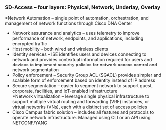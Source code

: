 ### SD-Access – four layers: Physical, Network, Underlay, Overlay  
*Network Automation – single point of automation, orchestration, and management of network functions through Cisco DNA Center  
* Network assurance and analytics – uses telemetry to improve performance of network, endpoints, and applications, including encrypted traffic  
* Host mobility – both wired and wireless clients  
* Identity services – ISE identifies users and devices connecting to network and provides contextual information required for users and devices to implement security policies for network access control and network segmentation  
* Policy enforcement – Security Group ACL (SGACL) provides simpler and scalable form of enforcement based on identity instead of IP address  
* Secure segmentation – easier to segment network to support guest, corporate, facilities, and IoT-enabled infrastructure  
*Network virtualization – leverage single physical infrastructure to support multiple virtual routing and forwarding (VRF) instances, or virtual networks (VNs), each with a distinct set of access policies  
* Cisco Campus fabric solution – includes all features and protocols to operate network infrastructure. Managed using CLI or an API using NETCONF/YANG
